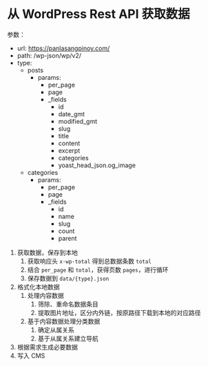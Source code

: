 # 从 WordPress Rest API 获取数据

参数：

- url: https://panlasangpinoy.com/
- path: /wp-json/wp/v2/
- type:
  - posts
    - params:
      - per_page
      - page
      - \_fields
        - id
        - date_gmt
        - modified_gmt
        - slug
        - title
        - content
        - excerpt
        - categories
        - yoast_head_json.og_image
  - categories
    - params:
      - per_page
      - page
      - \_fields
        - id
        - name
        - slug
        - count
        - parent

1. 获取数据，保存到本地
   1. 获取响应头 `x-wp-total` 得到总数据条数 `total`
   2. 结合 `per_page` 和 `total`，获得页数 `pages`，进行循环
   3. 保存数据到 `data/{type}.json`
2. 格式化本地数据
   1. 处理内容数据
      1. 筛除、重命名数据条目
      2. 提取图片地址，区分内外链，按原路径下载到本地的对应路径
   2. 基于内容数据处理分类数据
      1. 确定从属关系
      2. 基于从属关系建立导航
3. 根据需求生成必要数据
4. 写入 CMS
